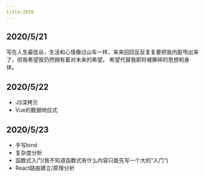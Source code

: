 ```yaml
---
title:2020
---
```

## 2020/5/21
写在人生最低谷，生活和心情像过山车一样，来来回回反反复复要把我内脏甩出来了，但我希望我仍然拥有着对未来的希望。
希望代替我即将被撕碎的思想和身体。

## 2020/5/22
* JS深拷贝
* Vue的数据响应式
## 2020/5/23
* 手写bind
* 复杂度分析
* 函数式入门(我不知道函数式有什么内容只能先写一个大的“入门”)
* React路由建立/原理分析